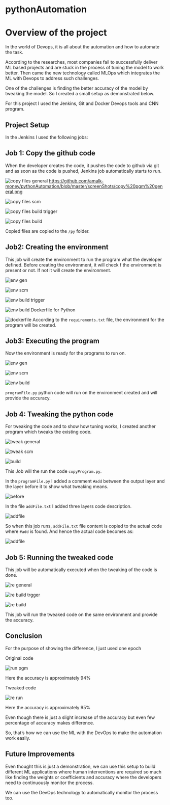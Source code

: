 # pythonAutomation
# Overview of the project
In the world of Devops, it is all about the automation and how to automate the task.

According to the researches, most companies fail to successfully deliver ML based projects and are stuck in the process of tuning the model to work better. Then came the new technology called MLOps which integrates the ML with Devops to address such challenges.

One of the challenges is finding the better accuracy of the model by tweaking the model. So I created a small setup as demonstrated below.

For this project I used the Jenkins, Git and Docker Devops tools and CNN program.

## Project Setup 
In the Jenkins I used the following jobs:

## Job 1: Copy the github code

When the developer creates the code, it pushes the code to github via git and as soon as the code is pushed, Jenkins job automatically starts to run.

![copy files general]( https://github.com/amalk-money/pythonAutomation/blob/master/screenShots/copy%20files%20general.png)
https://github.com/amalk-money/pythonAutomation/blob/master/screenShots/copy%20pgm%20general.png

![copy files scm](https://github.com/amalk-money/pythonAutomation/blob/master/screenShots/copy%20files%20scm.png)

![copy files build trigger](https://github.com/amalk-money/pythonAutomation/blob/master/screenShots/copy%20files%20build%20trigger.png)

![copy files build](https://github.com/amalk-money/pythonAutomation/blob/master/screenShots/copy%20files%20build.png)

Copied files are copied to the `/py` folder.

## Job2: Creating the environment

This job will create the environment to run the program what the developer defined. Before creating the environment, it will check f the environment is present or not. If not it will create the environment.

![env gen]( https://github.com/amalk-money/pythonAutomation/blob/master/screenShots/env%20general.png)

![env scm]( https://github.com/amalk-money/pythonAutomation/blob/master/screenShots/env%20scm.png) 

![env build trigger]( https://github.com/amalk-money/pythonAutomation/blob/master/screenShots/env%20build%20trigger.png)

![env build]( https://github.com/amalk-money/pythonAutomation/blob/master/screenShots/env%20build.png)
Dockerfile for Python

![dockerfile]( https://github.com/amalk-money/pythonAutomation/blob/master/screenShots/Dockerfile.png)
According to the `requirements.txt` file, the environment for the program will be created.

## Job3: Executing the program

Now the environment is ready for the programs to run on.

![env gen]( https://github.com/amalk-money/pythonAutomation/blob/master/screenShots/pgm%20general.png)

![env scm]( https://github.com/amalk-money/pythonAutomation/blob/master/screenShots/env%20scm.png) 

![env build]( https://github.com/amalk-money/pythonAutomation/blob/master/screenShots/env%20build.png)

`programFile.py` python code will run on the environment created and will provide the accuracy.

## Job 4: Tweaking the python code

For tweaking the code and to show how tuning works, I created another program which tweaks the existing code.

![tweak general]( https://github.com/amalk-money/pythonAutomation/blob/master/screenShots/copy%20pgm%20general.png)

![tweak scm]( https://github.com/amalk-money/pythonAutomation/blob/master/screenShots/copy%20pgm%20scm.png)

![build]( https://github.com/amalk-money/pythonAutomation/blob/master/screenShots/copy%20pgm%20build.png)

This Job will the run the code `copyProgram.py`.

In the `programFile.py` I added a comment `#add` between the output layer and the layer before it to show what tweaking means. 

![before]( https://github.com/amalk-money/pythonAutomation/blob/master/screenShots/code%20before.png)

In the file `addFile.txt` I added three layers code description.

![addfile]( https://github.com/amalk-money/pythonAutomation/blob/master/screenShots/add.png)

So when this job runs, `addFile.txt` file content is copied to the actual code where `#add` is found. And hence the actual code becomes as:

![addfile]( https://github.com/amalk-money/pythonAutomation/blob/master/screenShots/code%20after.png)

## Job 5: Running the tweaked code

This job will be automatically executed when the tweaking of the code is done. 

![re general]( https://github.com/amalk-money/pythonAutomation/blob/master/screenShots/re%20general.png)

![re build trgger]( https://github.com/amalk-money/pythonAutomation/blob/master/screenShots/re%20build%20trigger.png)

![re build]( https://github.com/amalk-money/pythonAutomation/blob/master/screenShots/re%20build.png)

This job will run the tweaked code on the same environment and provide the accuracy.

## Conclusion

For the purpose of showing the difference, I just used one epoch

Original code

![run pgm]( https://github.com/amalk-money/pythonAutomation/blob/master/screenShots/first%20run%20pgm.png)

Here the accuracy is approximately 94%

Tweaked code

![re run]( https://github.com/amalk-money/pythonAutomation/blob/master/screenShots/first%20run%20re.png)

Here the accuracy is approximately 95%

Even though there is just a slight increase of the accuracy but even few percentage of accuracy makes difference.

So, that’s how we can use the ML with the DevOps to make the automation work easily.

## Future Improvements

Even thought this is just a demonstration, we can use this setup to build different ML applications where human interventions are required so much like finding the weights or coefficients and accuracy where the developers need to continuously monitor the process.

We can use the DevOps technology to automatically monitor the process too.
